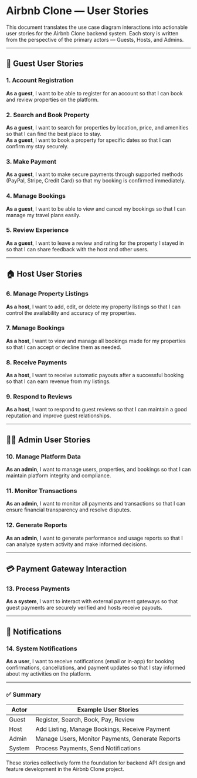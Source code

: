 # Airbnb Clone — User Stories

This document translates the use case diagram interactions into actionable user stories for the Airbnb Clone backend system. Each story is written from the perspective of the primary actors — Guests, Hosts, and Admins.

---

## 🧍 Guest User Stories

### 1. Account Registration
**As a guest**, I want to be able to register for an account so that I can book and review properties on the platform.

### 2. Search and Book Property
**As a guest**, I want to search for properties by location, price, and amenities so that I can find the best place to stay.  
**As a guest**, I want to book a property for specific dates so that I can confirm my stay securely.

### 3. Make Payment
**As a guest**, I want to make secure payments through supported methods (PayPal, Stripe, Credit Card) so that my booking is confirmed immediately.

### 4. Manage Bookings
**As a guest**, I want to be able to view and cancel my bookings so that I can manage my travel plans easily.

### 5. Review Experience
**As a guest**, I want to leave a review and rating for the property I stayed in so that I can share feedback with the host and other users.

---

## 🏠 Host User Stories

### 6. Manage Property Listings
**As a host**, I want to add, edit, or delete my property listings so that I can control the availability and accuracy of my properties.

### 7. Manage Bookings
**As a host**, I want to view and manage all bookings made for my properties so that I can accept or decline them as needed.

### 8. Receive Payments
**As a host**, I want to receive automatic payouts after a successful booking so that I can earn revenue from my listings.

### 9. Respond to Reviews
**As a host**, I want to respond to guest reviews so that I can maintain a good reputation and improve guest relationships.

---

## 👨‍💼 Admin User Stories

### 10. Manage Platform Data
**As an admin**, I want to manage users, properties, and bookings so that I can maintain platform integrity and compliance.

### 11. Monitor Transactions
**As an admin**, I want to monitor all payments and transactions so that I can ensure financial transparency and resolve disputes.

### 12. Generate Reports
**As an admin**, I want to generate performance and usage reports so that I can analyze system activity and make informed decisions.

---

## 💳 Payment Gateway Interaction

### 13. Process Payments
**As a system**, I want to interact with external payment gateways so that guest payments are securely verified and hosts receive payouts.

---

## 🔔 Notifications

### 14. System Notifications
**As a user**, I want to receive notifications (email or in-app) for booking confirmations, cancellations, and payment updates so that I stay informed about my activities on the platform.

---

### ✅ Summary

| Actor | Example User Stories |
|--------|----------------------|
| Guest | Register, Search, Book, Pay, Review |
| Host | Add Listing, Manage Bookings, Receive Payment |
| Admin | Manage Users, Monitor Payments, Generate Reports |
| System | Process Payments, Send Notifications |

These stories collectively form the foundation for backend API design and feature development in the Airbnb Clone project.
